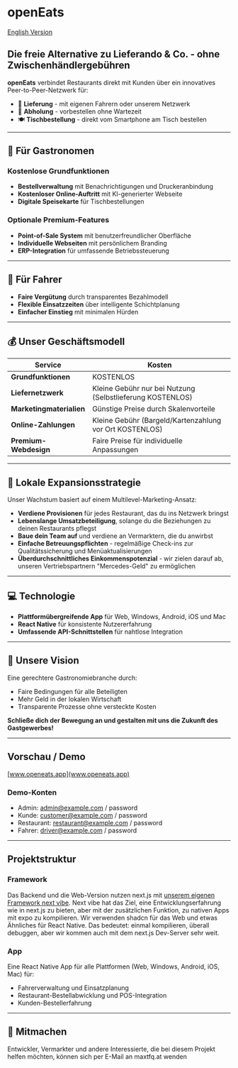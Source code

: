 # openEats

[English Version](README.md)

## Die freie Alternative zu Lieferando & Co. - ohne Zwischenhändlergebühren

**openEats** verbindet Restaurants direkt mit Kunden über ein innovatives Peer-to-Peer-Netzwerk für:
- 🚚 **Lieferung** - mit eigenen Fahrern oder unserem Netzwerk
- 🥡 **Abholung** - vorbestellen ohne Wartezeit
- 🍽️ **Tischbestellung** - direkt vom Smartphone am Tisch bestellen

---

## 💼 Für Gastronomen

### Kostenlose Grundfunktionen
- **Bestellverwaltung** mit Benachrichtigungen und Druckeranbindung
- **Kostenloser Online-Auftritt** mit KI-generierter Webseite
- **Digitale Speisekarte** für Tischbestellungen

### Optionale Premium-Features
- **Point-of-Sale System** mit benutzerfreundlicher Oberfläche
- **Individuelle Webseiten** mit persönlichem Branding
- **ERP-Integration** für umfassende Betriebssteuerung

---

## 🚗 Für Fahrer

- **Faire Vergütung** durch transparentes Bezahlmodell
- **Flexible Einsatzzeiten** über intelligente Schichtplanung
- **Einfacher Einstieg** mit minimalen Hürden

---

## 💰 Unser Geschäftsmodell

| Service | Kosten |
|---------|--------|
| **Grundfunktionen** | KOSTENLOS |
| **Liefernetzwerk** | Kleine Gebühr nur bei Nutzung (Selbstlieferung KOSTENLOS) |
| **Marketingmaterialien** | Günstige Preise durch Skalenvorteile |
| **Online-Zahlungen** | Kleine Gebühr (Bargeld/Kartenzahlung vor Ort KOSTENLOS) |
| **Premium-Webdesign** | Faire Preise für individuelle Anpassungen |

---

## 🌱 Lokale Expansionsstrategie

Unser Wachstum basiert auf einem Multilevel-Marketing-Ansatz:
- **Verdiene Provisionen** für jedes Restaurant, das du ins Netzwerk bringst
- **Lebenslange Umsatzbeteiligung**, solange du die Beziehungen zu deinen Restaurants pflegst
- **Baue dein Team auf** und verdiene an Vermarktern, die du anwirbst
- **Einfache Betreuungspflichten** - regelmäßige Check-ins zur Qualitätssicherung und Menüaktualisierungen
- **Überdurchschnittliches Einkommenspotenzial** - wir zielen darauf ab, unseren Vertriebspartnern "Mercedes-Geld" zu ermöglichen

---

## 💻 Technologie

- **Plattformübergreifende App** für Web, Windows, Android, iOS und Mac
- **React Native** für konsistente Nutzererfahrung
- **Umfassende API-Schnittstellen** für nahtlose Integration

---

## 🤝 Unsere Vision

Eine gerechtere Gastronomiebranche durch:
- Faire Bedingungen für alle Beteiligten
- Mehr Geld in der lokalen Wirtschaft 
- Transparente Prozesse ohne versteckte Kosten

**Schließe dich der Bewegung an und gestalten mit uns die Zukunft des Gastgewerbes!**

---

## Vorschau / Demo

[www.openeats.app](www.openeats.app)

### Demo-Konten

- Admin: admin@example.com / password
- Kunde: customer@example.com / password
- Restaurant: restaurant@example.com / password
- Fahrer: driver@example.com / password

---

## Projektstruktur

### Framework

Das Backend und die Web-Version nutzen next.js mit [unserem eigenen Framework next vibe](nextvibe.dev). Next vibe hat das Ziel, eine Entwicklungserfahrung wie in next.js zu bieten, aber mit der zusätzlichen Funktion, zu nativen Apps mit expo zu kompilieren. Wir verwenden shadcn für das Web und etwas Ähnliches für React Native.
Das bedeutet: einmal kompilieren, überall debuggen, aber wir kommen auch mit dem next.js Dev-Server sehr weit.

### App
Eine React Native App für alle Plattformen (Web, Windows, Android, iOS, Mac) für:
- Fahrerverwaltung und Einsatzplanung
- Restaurant-Bestellabwicklung und POS-Integration
- Kunden-Bestellerfahrung

---

## 👋 Mitmachen

Entwickler, Vermarkter und andere Interessierte, die bei diesem Projekt helfen möchten, können sich per E-Mail an max<at>tfq.at wenden